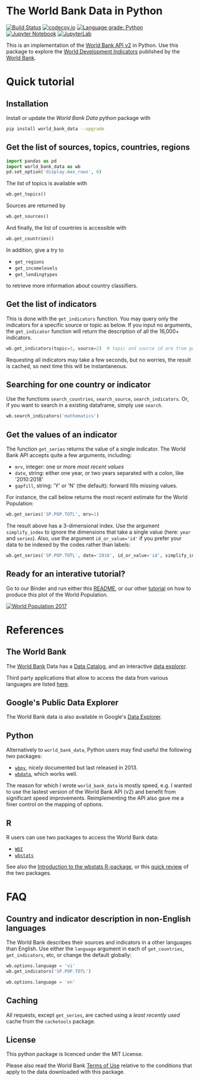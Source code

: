 # The World Bank Data in Python

[![Build Status](https://travis-ci.com/mwouts/world_bank_data.svg?branch=master)](https://travis-ci.com/mwouts/world_bank_data)
[![codecov.io](https://codecov.io/github/mwouts/world_bank_data/coverage.svg?branch=master)](https://codecov.io/github/mwouts/world_bank_data?branch=master)
[![Language grade: Python](https://img.shields.io/badge/lgtm-A+-brightgreen.svg)](https://lgtm.com/projects/g/mwouts/world_bank_data/context:python)
[![Jupyter Notebook](https://img.shields.io/badge/Binder-Notebook-blue.svg)](
    https://mybinder.org/v2/gh/mwouts/world_bank_data/master?filepath=examples%2FA%20sunburst%20plot%20of%20the%20world%20population.ipynb)
[![JupyterLab](https://img.shields.io/badge/Binder-JupyterLab-blue.svg)](
    https://mybinder.org/v2/gh/mwouts/world_bank_data/master?urlpath=lab)

This is an implementation of the [World Bank API v2](https://datahelpdesk.worldbank.org/knowledgebase/articles/889386-developer-information-overview) in Python. Use this package to explore the [World Development Indicators](http://datatopics.worldbank.org/world-development-indicators/) published by the [World Bank](http://www.worldbank.org/).

# Quick tutorial

## Installation

Install or update the _World Bank Data_ python package with

```bash
pip install world_bank_data --upgrade
```

## Get the list of sources, topics, countries, regions

```python
import pandas as pd
import world_bank_data as wb
pd.set_option('display.max_rows', 6)
```

The list of topics is available with

```python
wb.get_topics()
```

Sources are returned by

```python
wb.get_sources()
```

And finally, the list of countries is accessible with

```python
wb.get_countries()
```

In addition, give a try to
- `get_regions`
- `get_incomelevels`
- `get_lendingtypes`

to retrieve more information about country classifiers.

## Get the list of indicators

This is done with the `get_indicators` function. You may query only the indicators for a specific source or topic as below. If you input no arguments, the `get_indicator` function will return the description of all the 16,000+ indicators. 

```python
wb.get_indicators(topic=3, source=2)  # topic and source id are from get_topics/get_sources
```

Requesting all indicators may take a few seconds, but no worries, the result is cached, so next time this will be instantaneous.

## Searching for one country or indicator

Use the functions `search_countries`, `search_source`, `search_indicators`. Or, if you want to search in a existing dataframe, simply use `search`.

```python
wb.search_indicators('mathematics')
```

## Get the values of an indicator

The function `get_series` returns the value of a single indicator. The World Bank API accepts quite a few arguments, including:
- `mrv`, integer: one or more _most recent values_
- `date`, string: either one year, or two years separated with a colon, like '2010:2018'
- `gapfill`, string: 'Y' or 'N' (the default): forward fills missing values.

For instance, the call below returns the most recent estimate for the World Population:

```python
wb.get_series('SP.POP.TOTL', mrv=1)
```

The result above has a 3-dimensional index. Use the argument `simplify_index` to ignore the dimensions that take a single value (here: `year` and `series`). Also, use the argument `id_or_value='id'` if you prefer your data to be indexed by the codes rather than labels:

```python
wb.get_series('SP.POP.TOTL', date='2016', id_or_value='id', simplify_index=True)
```

## Ready for an interative tutorial?

Go to our Binder and run either this [README](https://mybinder.org/v2/gh/mwouts/world_bank_data/master?filepath=README.md), or our other [tutorial](https://mybinder.org/v2/gh/mwouts/world_bank_data/master?filepath=examples%2FA%20sunburst%20plot%20of%20the%20world%20population.ipynb) on how to produce this plot of the World Population.

[![World Population 2017](https://gist.githubusercontent.com/mwouts/ec3a88f1d97e36a062f69d4072b91e39/raw/b0d4a76e185cac48d4253df8792cac4b91e746f2/world_population.gif)](https://nbviewer.jupyter.org/github/mwouts/world_bank_data/blob/master/examples/A%20sunburst%20plot%20of%20the%20world%20population.ipynb)

# References

## The World Bank

The [World Bank](https://www.worldbank.org/) Data has a [Data Catalog](https://datacatalog.worldbank.org/), and an interactive [data explorer](https://data.worldbank.org/indicator/sp.pop.totl).

Third party applications that allow to access the data from various languages are listed [here](https://data.worldbank.org/products/third-party-apps).

## Google's Public Data Explorer

The World Bank data is also available in Google's [Data Explorer](https://data.worldbank.org/products/third-party-apps).

## Python

Alternatively to `world_bank_data`, Python users may find useful the following two packages:
- [`wbpy`](https://github.com/mattduck/wbpy/blob/master/README.rst), nicely documented but last released in 2013.
- [`wbdata`](https://github.com/oliversherouse/wbdata/blob/master/README.rst), which works well.

The reason for which I wrote `world_bank_data` is mostly speed, e.g. I wanted to use the lastest version of the World Bank API (v2) and benefit from significant speed improvements. Reimplementing the API also gave me a finer control on the mapping of options.

## R

R users can use two packages to access the World Bank data:
- [`WDI`](https://github.com/vincentarelbundock/WDI/blob/master/README.md) 
- [`wbstats`](https://github.com/GIST-ORNL/wbstats/blob/master/README.md)

See also the [Introduction to the wbstats R-package](https://cran.r-project.org/web/packages/wbstats/vignettes/Using_the_wbstats_package.html), or this [quick review](https://cengel.github.io/gearup2016/worldbank.html) of the two packages.

# FAQ

## Country and indicator description in non-English languages

The World Bank describes their sources and indicators in a other languages than English. Use either the `language` argument in each of `get_countries`, `get_indicators`, etc, or change the default globally:

```python
wb.options.language = 'vi'
wb.get_indicators('SP.POP.TOTL')
```

```python
wb.options.language = 'en'
```

## Caching

All requests, except `get_series`, are cached using a _least recently used_ cache from the `cachetools` package.

## License

This python package is licenced under the MIT License.

Please also read the World Bank [Terms of Use](https://data.worldbank.org/summary-terms-of-use) relative to the conditions that apply to the data downloaded with this package.
